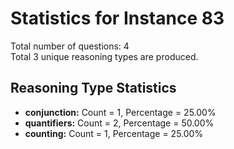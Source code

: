# Statistics for Instance 83<br/>
Total number of questions: 4<br/>
Total 3 unique reasoning types are produced.<br/>
## Reasoning Type Statistics<br/>
- **conjunction:** Count = 1, Percentage = 25.00%<br/>
- **quantifiers:** Count = 2, Percentage = 50.00%<br/>
- **counting:** Count = 1, Percentage = 25.00%<br/>
